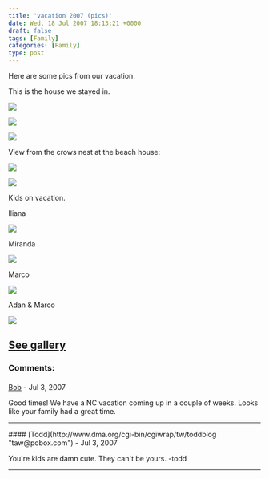 ```yaml
---
title: 'vacation 2007 (pics)'
date: Wed, 18 Jul 2007 18:13:21 +0000
draft: false
tags: [Family]
categories: [Family]
type: post
---
```


Here are some pics from our vacation.

This is the house we stayed in.

[![](http://familiarodriguez.smugmug.com/photos/174166686-M.jpg)](http://http://familiarodriguez.smugmug.com/photos/174166686-L.jpg)

[![](http://familiarodriguez.smugmug.com/photos/174164116-S.jpg)](http://familiarodriguez.smugmug.com/photos/174164116-L.jpg)

[![](http://familiarodriguez.smugmug.com/photos/174165070-S.jpg)](http://familiarodriguez.smugmug.com/photos/174165070-L.jpg)

View from the crows nest at the beach house:

[![](http://familiarodriguez.smugmug.com/photos/174379506-S.jpg)](http://familiarodriguez.smugmug.com/photos/174379506-L.jpg)

[![](http://familiarodriguez.smugmug.com/photos/174379435-S.jpg)](http://familiarodriguez.smugmug.com/photos/174379435-L.jpg)

Kids on vacation.

Iliana

[![](http://familiarodriguez.smugmug.com/photos/174379715-S.jpg)](http://familiarodriguez.smugmug.com/photos/174379715-L.jpg)

Miranda

[![](http://familiarodriguez.smugmug.com/photos/174379744-S.jpg)](http://familiarodriguez.smugmug.com/photos/174379744-L.jpg)

Marco

[![](http://familiarodriguez.smugmug.com/photos/174379792-S.jpg)](http://familiarodriguez.smugmug.com/photos/174379792-L.jpg)

Adan & Marco

[![](http://familiarodriguez.smugmug.com/photos/174402141-M-1.jpg)](http://familiarodriguez.smugmug.com/photos/174402141-L-1.jpg)

[See gallery](http://familiarodriguez.smugmug.com/gallery/3167690#174379321)
---
### Comments:
####
[Bob](http://4clubbs.wordpress.com "bclubbs@gmail.com") - <time datetime="2007-07-25 16:53:00">Jul 3, 2007</time>

Good times! We have a NC vacation coming up in a couple of weeks. Looks like your family had a great time.
<hr />
####
[Todd](http://www.dma.org/cgi-bin/cgiwrap/tw/toddblog "taw@pobox.com") - <time datetime="2007-07-18 23:52:05">Jul 3, 2007</time>

You're kids are damn cute. They can't be yours. -todd
<hr />
